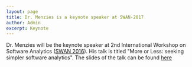 ```yaml
---
layout: page
title: Dr. Menzies is a keynote speaker at SWAN-2017
author: Admin
excerpt: Keynote
---
```

Dr. Menzies will be the keynote speaker at 2nd International Workshop on Software Analytics ([SWAN 2016](http://www.softwareanalytics.ca/swan16/Home.html)). His talk is titled "More or Less: seeking simpler software analytics". The slides of the talk can be found [here](https://docs.google.com/presentation/d/1HXUlPnMUVXDD1qFPSUM5sDbYFV58jmbiistXZfOgkxM/edit#slide=id.p)
